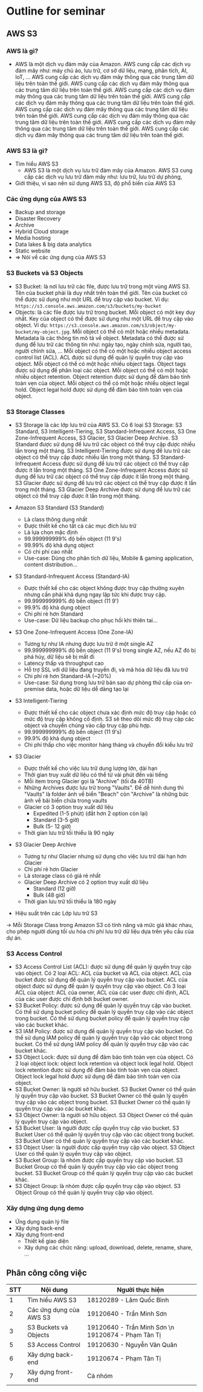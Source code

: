 # Outline for seminar

## AWS S3

### AWS là gì?

- AWS là một dịch vụ đám mây của Amazon. AWS cung cấp các dịch vụ đám mây như: máy chủ ảo, lưu trữ, cơ sở dữ liệu, mạng, phân tích, AI, IoT, ... AWS cung cấp các dịch vụ đám mây thông qua các trung tâm dữ liệu trên toàn thế giới. AWS cung cấp các dịch vụ đám mây thông qua các trung tâm dữ liệu trên toàn thế giới. AWS cung cấp các dịch vụ đám mây thông qua các trung tâm dữ liệu trên toàn thế giới. AWS cung cấp các dịch vụ đám mây thông qua các trung tâm dữ liệu trên toàn thế giới. AWS cung cấp các dịch vụ đám mây thông qua các trung tâm dữ liệu trên toàn thế giới. AWS cung cấp các dịch vụ đám mây thông qua các trung tâm dữ liệu trên toàn thế giới. AWS cung cấp các dịch vụ đám mây thông qua các trung tâm dữ liệu trên toàn thế giới. AWS cung cấp các dịch vụ đám mây thông qua các trung tâm dữ liệu trên toàn thế giới.

### AWS S3 là gì?

- Tìm hiểu AWS S3
  - AWS S3 là một dịch vụ lưu trữ đám mây của Amazon. AWS S3 cung cấp các dịch vụ lưu trữ đám mây như: lưu trữ, lưu trữ dự phòng,
- Giới thiệu, vì sao nên sử dụng AWS S3, độ phổ biến của AWS S3

### Các ứng dụng của AWS S3

- Backup and storage
- Disaster Recovery
- Archive
- Hybrid Cloud storage
- Media hosting
- Data lakes & big data analytics
- Static website
- => Nói về các ứng dụng của AWS S3

### S3 Buckets và S3 Objects

- S3 Bucket: là nơi lưu trữ các file, được lưu trữ trong một vùng AWS S3. Tên của bucket phải là duy nhất trên toàn thế giới. Tên của bucket có thể được sử dụng như một URL để truy cập vào bucket. Ví dụ: `https://s3.console.aws.amazon.com/s3/buckets/my-bucket`
- Objects: là các file được lưu trữ trong bucket. Mỗi object có một key duy nhất. Key của object có thể được sử dụng như một URL để truy cập vào object. Ví dụ: `https://s3.console.aws.amazon.com/s3/object/my-bucket/my-object.jpg`. Mỗi object có thể có một hoặc nhiều metadata. Metadata là các thông tin mô tả về object. Metadata có thể được sử dụng để lưu trữ các thông tin như: ngày tạo, ngày chỉnh sửa, người tạo, người chỉnh sửa, ... Mỗi object có thể có một hoặc nhiều object access control list (ACL). ACL được sử dụng để quản lý quyền truy cập vào object. Mỗi object có thể có một hoặc nhiều object tags. Object tags được sử dụng để phân loại các object. Mỗi object có thể có một hoặc nhiều object retention. Object retention được sử dụng để đảm bảo tính toàn vẹn của object. Mỗi object có thể có một hoặc nhiều object legal hold. Object legal hold được sử dụng để đảm bảo tính toàn vẹn của object.

### S3 Storage Classes

- S3 Storage là các lớp lưu trữ của AWS S3. Có 6 loại S3 Storage: S3 Standard, S3 Intelligent-Tiering, S3 Standard-Infrequent Access, S3 One Zone-Infrequent Access, S3 Glacier, S3 Glacier Deep Archive. S3 Standard được sử dụng để lưu trữ các object có thể truy cập được nhiều lần trong một tháng. S3 Intelligent-Tiering được sử dụng để lưu trữ các object có thể truy cập được nhiều lần trong một tháng. S3 Standard-Infrequent Access được sử dụng để lưu trữ các object có thể truy cập được ít lần trong một tháng. S3 One Zone-Infrequent Access được sử dụng để lưu trữ các object có thể truy cập được ít lần trong một tháng. S3 Glacier được sử dụng để lưu trữ các object có thể truy cập được ít lần trong một tháng. S3 Glacier Deep Archive được sử dụng để lưu trữ các object có thể truy cập được ít lần trong một tháng.

- Amazon S3 Standard (S3 Standard)

  - Là class thông dụng nhất
  - Được thiết kế cho tất cả các mục đích lưu trữ
  - Là lựa chọn mặc định
  - 99.999999999% độ bền object (11 9's)
  - 99.99% độ khả dụng object
  - Có chi phí cao nhất
  - Use-case: Dùng cho phân tích dữ liệu, Mobile & gaming application, content distribution...

- S3 Standard-Infrequent Access (Standard-IA)

  - Được thiết kế cho các object không được truy cập thường xuyên nhưng cần phải khả dụng ngay lập tức khi được truy cập.
  - 99.999999999% độ bền object (11 9')
  - 99.9% độ khả dụng object
  - Chi phí rẻ hơn Standard
  - Use-case: Dữ liệu backup cho phục hồi khi thiên tai...

- S3 One Zone-Infrequent Access (One Zone-IA)

  - Tương tự như IA nhưng được lưu trữ ở một single AZ
  - 99.999999999% độ bền object (11 9's) trong single AZ, nếu AZ đó bị phá hủy, dữ liệu sẽ bị mất đi
  - Latency thấp và throughput cao
  - Hỗ trợ SSL với dữ liệu đang truyền đi, và mã hóa dữ liệu đã lưu trữ
  - Chi phí rẻ hơn Standard-IA (~20%)
  - Use-case: Sử dụng trong lưu trữ bản sao dự phòng thứ cấp của on-premise data, hoặc dữ liệu dễ dàng tạo lại

- S3 Intelligent-Tiering

  - Được thiết kế cho các object chưa xác định mức độ truy cập hoặc có mức độ truy cập không cố định. S3 sẽ theo dõi mức độ truy cập các object và chuyển chúng vào cấp truy cập phù hợp.
  - 99.999999999% độ bền object (11 9's)
  - 99.9% độ khả dụng object
  - Chi phí thấp cho việc monitor hàng tháng và chuyển đổi kiểu lưu trữ

- S3 Glacier

  - Được thiết kế cho việc lưu trữ dung lượng lớn, dài hạn
  - Thời gian truy xuất dữ liệu có thể từ vài phút đến vài tiếng
  - Mỗi item trong Glacier gọi là "Archive" (tối đa 40TB)
  - Những Archives được lưu trữ trong "Vaults". Để dễ hình dung thì "Vaults" là folder ảnh về biển "Beach" còn "Archive" là những bức ảnh về bãi biển chứa trong vaults
  - Glacier có 3 option truy xuất dữ liệu
    - Expedited (1-5 phút) (đắt hơn 2 option còn lại)
    - Standard (3-5 giờ)
    - Bulk (5- 12 giờ)
  - Thời gian lưu trữ tối thiểu là 90 ngày

- S3 Glacier Deep Archive

  - Tương tự như Glacier nhưng sử dụng cho việc lưu trữ dài hạn hơn Glacier
  - Chi phí rẻ hơn Glacier
  - Là storage class có giá rẻ nhất
  - Glacier Deep Archive có 2 option truy xuất dữ liệu
    - Standard (12 giờ)
    - Bulk (48 giờ)
  - Thời gian lưu trữ tối thiểu là 180 ngày

- Hiệu suất trên các Lớp lưu trữ S3
<!-- có 1 hình ảnh ở đây -->

-> Mỗi Storage Class trong Amazon S3 có tính năng và mức giá khác nhau, cho phép người dùng tối ưu hóa chi phí lưu trữ dữ liệu dựa trên yêu cầu của dự án.

### S3 Access Control

- S3 Access Control List (ACL): được sử dụng để quản lý quyền truy cập vào object. Có 2 loại ACL: ACL của bucket và ACL của object. ACL của bucket được sử dụng để quản lý quyền truy cập vào bucket. ACL của object được sử dụng để quản lý quyền truy cập vào object. Có 3 loại ACL của object: ACL của owner, ACL của các user được chỉ định, ACL của các user được chỉ định bởi bucket owner.
- S3 Bucket Policy: được sử dụng để quản lý quyền truy cập vào bucket. Có thể sử dụng bucket policy để quản lý quyền truy cập vào các object trong bucket. Có thể sử dụng bucket policy để quản lý quyền truy cập vào các bucket khác.
- S3 IAM Policy: được sử dụng để quản lý quyền truy cập vào bucket. Có thể sử dụng IAM policy để quản lý quyền truy cập vào các object trong bucket. Có thể sử dụng IAM policy để quản lý quyền truy cập vào các bucket khác.
- S3 Object Lock: được sử dụng để đảm bảo tính toàn vẹn của object. Có 2 loại object lock: object lock retention và object lock legal hold. Object lock retention được sử dụng để đảm bảo tính toàn vẹn của object. Object lock legal hold được sử dụng để đảm bảo tính toàn vẹn của object.
- S3 Bucket Owner: là người sở hữu bucket. S3 Bucket Owner có thể quản lý quyền truy cập vào bucket. S3 Bucket Owner có thể quản lý quyền truy cập vào các object trong bucket. S3 Bucket Owner có thể quản lý quyền truy cập vào các bucket khác.
- S3 Object Owner: là người sở hữu object. S3 Object Owner có thể quản lý quyền truy cập vào object.
- S3 Bucket User: là người được cấp quyền truy cập vào bucket. S3 Bucket User có thể quản lý quyền truy cập vào các object trong bucket. S3 Bucket User có thể quản lý quyền truy cập vào các bucket khác.
- S3 Object User: là người được cấp quyền truy cập vào object. S3 Object User có thể quản lý quyền truy cập vào object.
- S3 Bucket Group: là nhóm được cấp quyền truy cập vào bucket. S3 Bucket Group có thể quản lý quyền truy cập vào các object trong bucket. S3 Bucket Group có thể quản lý quyền truy cập vào các bucket khác.
- S3 Object Group: là nhóm được cấp quyền truy cập vào object. S3 Object Group có thể quản lý quyền truy cập vào object.

### Xây dựng ứng dụng demo

- Ứng dụng quản lý file
- Xây dựng back-end
- Xây dựng front-end
  - Thiết kế giao diện
  - Xây dựng các chức năng: upload, download, delete, rename, share, ...

## Phân công công việc

| STT | Nội dung                | Người thực hiện                                    |
| --- | ----------------------- | -------------------------------------------------- |
| 1   | Tìm hiểu AWS S3         | 18120289 - Lâm Quốc Bình                           |
| 2   | Các ứng dụng của AWS S3 | 19120640 - Trần Minh Sơn                           |
| 3   | S3 Buckets và Objects   | 19120640 - Trần Minh Sơn \n 19120674 - Phạm Tân Tị |
| 5   | S3 Access Control       | 19120630 - Nguyễn Văn Quân                         |
| 6   | Xây dựng back-end       | 19120674 - Phạm Tân Tị                             |
| 7   | Xây dựng front-end      | Cả nhóm                                            |
